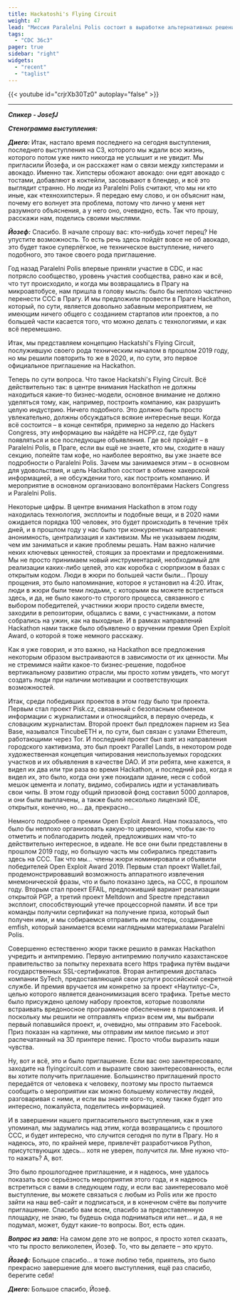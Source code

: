 ```yaml
---
title: Hackatoshi's Flying Circuit
weight: 47
lead: "Миссия Paralelni Polis состоит в выработке альтернативных решений и инструментов для предотвращения развития авторитарных тенденций в обществе. Hackatoshi's Flying Circuit — это интервенция шифропанков как в виртуальное, так и в физическое публичное пространство, направленная на то, чтобы сконцентрировать вдохновение и знания с целью выявления проблемных частей системы и их исправления при помощи решений, основанных на принципах приватности и децентрализации."
tags:
  - "CDC 36c3"
pager: true
sidebar: "right"
widgets:
  - "recent"
  - "taglist"
---
```


{{< youtube id="crjrXb30Tz0" autoplay="false" >}}

---

_**Спикер - JosefJ**_

_**Стенограмма выступления:**_

_**Диего:**_ Итак, настало время последнего на сегодня выступления, последнего выступления на C3, которого мы ждали всю жизнь, которого потом уже никто никогда не услышит и не увидит. Мы пригласили Йозефа, и он расскажет нам о связи между хипстерами и авокадо. Именно так. Хипстеры обожают авокадо: они едят авокадо с тостами, добавляют в коктейли, засовывают в блендер, и всё это выглядит странно. Но люди из Paralelni Polis считают, что мы ни кто иные, как «технохипстеры». Я передаю ему слово, и он объяснит нам, почему его волнует эта проблема, потому что лично у меня нет разумного объяснения, а у него оно, очевидно, есть. Так что прошу, расскажи нам, поделись своими мыслями.

_**Йозеф:**_ Спасибо. В начале спрошу вас: кто-нибудь хочет перец? Не упустите возможность. То есть речь здесь пойдёт вовсе не об авокадо, это будет такое суперлёгкое, не техническое выступление, ничего подобного, это такое своего рода приглашение.

Год назад Paralelni Polis впервые приняли участие в CDC, и нас потрясло сообщество, уровень участия сообщества, равно как и всё, что тут происходило, и когда мы возвращались в Прагу на микроавтобусе, нам пришла в голову мысль: было бы неплохо частично перенести CCC в Прагу. И мы предложили провести в Праге Hackathon, который, по сути, является довольно забавным мероприятием, не имеющим ничего общего с созданием стартапов или проектов, а по большей части касается того, что можно делать с технологиями, и как всё перемешано.

Итак, мы представляем концепцию Hackatshi's Flying Circuit, послужившую своего рода техническим началом в прошлом 2019 году, но мы решили повторить то же в 2020, и, по сути, это первое официальное приглашение на Hackathon.

Теперь по сути вопроса. Что такое Hackatshi's Flying Circuit. Всё действительно так: в центре внимания Hackathon не должны находиться какие-то бизнес-модели, основное внимание не должно уделяться тому, как, например, построить компанию, как разрушить целую индустрию. Ничего подобного. Это должно быть просто увлекательно, должны обсуждаться всякие интересные вещи. Когда всё состоится – в конце сентября, примерно за неделю до Hackers Congress, эту информацию вы найдёте на HCPP.cz, где будут появляться и все последующие объявления. Где всё пройдёт – в Paralelni Polis, в Праге, если вы ещё не знаете, кто мы, сходите в нашу секцию, попейте там кофе, но наиболее вероятно, вы уже знаете все подробности о Paralelni Polis. Зачем мы занимаемся этим – в основном для удовольствия, и цель Hackathon состоит в обмене хакерской информацией, а не обсуждении того, как построить компанию. И мероприятие в основном организовано волонтёрами Hackers Congress и Paralelni Polis.

Некоторые цифры. В центре внимания Hackathon в этом году находилась технология, эксплоиты и подобные вещи, и в 2020 нами ожидается порядка 100 человек, это будет происходить в течение трёх дней, и в прошлом году у нас было три конкурентных направления: анонимность, централизация и хактивизм. Мы не указываем людям, чем им заниматься и какие проблемы решать. Нам важно наличие неких ключевых ценностей, стоящих за проектами и предложениями. Мы не просто принимаем новый инструментарий, необходимый для реализации каких-либо целей, это как коробка с сюрпризом в базах с открытым кодом. Люди в жюри по большей части были… Прошу прощения, это было напоминание, которое я установил на 4:20. Итак, люди в жюри были теми людьми, с которыми вы можете встретиться здесь, и да, не было какого-то строгого процесса, связанного с выбором победителей, участники жюри просто сидели вместе, заходили в репозитории, общались с вами, с участниками, а потом собрались на ужин, как на выходные. И в рамках направлений Hackathon нами также было объявлено о вручении премии Open Exploit Award, о которой я тоже немного расскажу.

Как я уже говорил, и это важно, на Hackathon все предложения некоторым образом выстраиваются в зависимости от их ценности. Мы не стремимся найти какое-то бизнес-решение, подобное вертикальному развитию отрасли, мы просто хотим увидеть, что могут создать люди при наличии мотивации и соответствующих возможностей.

Итак, среди победивших проектов в этом году было три проекта. Первым стал проект Pisk.cz, связанный с безопасным обменом информации с журналистами и относящийся, в первую очередь, к словацким журналистам. Второй проект был предложен парнем из Sea Base, назывался TincubeETH и, по сути, был связан с узлами Ethereum, работающими через Tor. И последний проект был взят из направления городского хактивизма, это был проект Parallel Lands, в некотором роде художественная концепция чипирования неиспользуемых городских участков и их объявления в качестве DAO. И эти ребята, мне кажется, я видел их два или три раза во время Hackathon, и последний раз, когда я видел их, это было, когда они уже покидали здание, неся с собой мешок цемента и лопату, видимо, собирались идти и устанавливать свои чипы. В этом году общий призовой фонд составил 5000 долларов, и они были выплачены, а также было несколько лицензий IDE, открытых, конечно, но… да, прекрасно…

Немного подробнее о премии Open Exploit Award. Нам показалось, что было бы неплохо организовать какую-то церемонию, чтобы как-то отметить и поблагодарить людей, предложивших нам что-то действительно интересное, в идеале. Не все они были представлены в прошлом 2019 году, но большую часть мы собирались представить здесь на CCC. Так что мы… члены жюри номинировали и объявили победителей Open Exploit Award 2019. Первым стал проект Wallet.fail, продемонстрировавший возможность аппаратного извлечения мнемонической фразы, что и было показано здесь, на CCC, в прошлом году. Вторым стал проект EFAIL, предложивший вариант реализации открытой PGP, а третий проект Meltdown and Spectre представил эксплоит, способствующий утечке процессорной памяти. И все три команды получили сертификат на получение приза, который был получен ими, и мы собираемся отправить им постеры, созданные emfish, который занимается всеми наглядными материалами Paralelni Polis.

Совершенно естественно жюри также решило в рамках Hackathon учредить и антипремию. Первую антипремию получило казахстанское правительство за попытку перехвата всего https трафика путём выдачи государственных SSL-сертификатов. Вторая антипремия досталась компании SyTech, предоставляющей свои услуги российской секретной службе. И премия вручается им конкретно за проект «Наутилус-С», целью которого является деанонимизация всего трафика. Третье место было присуждено целому набору проектов, которые позволяли встраивать вредоносное программное обеспечение в приложения. И поскольку мы решили не отправлять «приз» всем им, мы выбрали первый попавшийся проект, и, очевидно, мы отправим это Facebook. Приз показан на картинке, мы отправим им милое письмо и этот распечатанный на 3D принтере пенис. Просто чтобы выразить наши чувства.

Ну, вот и всё, это и было приглашение. Если вас оно заинтересовало, заходите на flyingcircuit.com и выразите свою заинтересованность, если вы хотите получить приглашение. Большинство приглашений просто передаётся от человека к человеку, поэтому мы просто пытаемся сообщить о мероприятии как можно большему количеству людей, разговаривая с ними, и если вы знаете кого-то, кому также будет это интересно, пожалуйста, поделитесь информацией.

И в завершении нашего пригласительного выступления, как я уже упоминал, мы задумались над этим, когда возвращались с прошлого CCC, и будет интересно, что случится сегодня по пути в Прагу. Но я надеюсь, это, по крайней мере, привлечёт разработчиков Python, присутствующих здесь… хотя не уверен, получится ли. Мне нужно что-то нажать? А, вот.

Это было прошлогоднее приглашение, и я надеюсь, мне удалось показать всю серьёзность мероприятия этого года, и я надеюсь встретиться с вами в следующем году, и если вас заинтересовало моё выступление, вы можете связаться с любым из Polis или же просто зайти на наш веб-сайт и подписаться, и в конечном счёте вы получите приглашение. Спасибо вам всем, спасибо за предоставленную площадку, не знаю, ты будешь сюда подниматься или нет… и да, я не подумал, может, будут какие-то вопросы. Вот, есть один.

_**Вопрос из зала:**_ На самом деле это не вопрос, я просто хотел сказать, что ты просто великолепен, Йозеф. То, что вы делаете – это круто.

_**Йозеф:**_ Большое спасибо… я тоже люблю тебя, приятель, это было прекрасно завершение для моего выступления, ещё раз спасибо, берегите себя!

_**Диего:**_ Большое спасибо, Йозеф.
